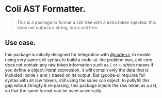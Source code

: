 # Coli AST Formatter.

> This is a package to format a coli tree with a extra token injected. this does not outputs a string, but a coli tree.

## Use case.

this package is initially designed for integration with [@code-ui](https://github.com/gridaco/code-like-ui), to enable using very same coli syntax to build a code-ui. the problem was, coli core does not contain any raw token information such as `{` or `<`. which means if you define a object-literal expression, it will contain only the data that is included inside `{` and `}` based on its output. But @code-ui requires full syntax with all raw tokens, still using the same coli object. to pollyfill this gap witout stringfy & re-parsing, this package injects the raw token as a ast, so that the same format can be used universally.
